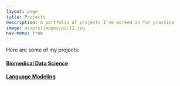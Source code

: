 ```yaml
---
layout: page
title: Projects
description: A portfolio of projects I've worked on for practice
image: assets/images/pic11.jpg
nav-menu: true
---
```



Here are some of my projects:

#### [Biomedical Data Science](https://github.com/akashc1/projects/tree/master/data-science#data-science)

#### [Language Modeling](https://github.com/akashc1/projects/tree/master/language-models)
